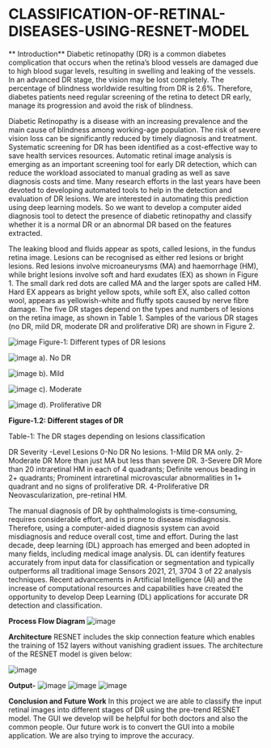 # CLASSIFICATION-OF-RETINAL-DISEASES-USING-RESNET-MODEL

** Introduction**
Diabetic retinopathy (DR) is a common diabetes complication that occurs when the retina’s blood vessels are damaged due to high blood sugar levels, resulting in swelling and leaking of the vessels. In an advanced DR stage, the vision may be lost completely. The percentage of blindness worldwide resulting from DR is 2.6%. Therefore, diabetes patients need regular screening of the retina to detect DR early, manage its progression and avoid the risk of blindness.

Diabetic Retinopathy is a disease with an increasing prevalence and the main cause of blindness among working-age population. The risk of severe vision loss can be significantly reduced by timely diagnosis and treatment. Systematic screening for DR has been identified as a cost-effective way to save health services resources. Automatic retinal image analysis is emerging as an important screening tool for early DR detection, which can reduce the workload associated to manual grading as well as save diagnosis costs and time. Many research efforts in the last years have been devoted to developing automated tools to help in the detection and evaluation of DR lesions. We are interested in automating this prediction using deep learning models. So we want to develop a computer aided diagnosis tool to detect the presence of diabetic retinopathy and classify whether it is a normal DR or an abnormal DR based on the features extracted.


The leaking blood and fluids appear as spots, called lesions, in the fundus retina image. Lesions can be recognised as either red lesions or bright lesions. Red lesions involve microaneurysms (MA) and haemorrhage (HM), while bright lesions involve soft and hard exudates (EX) as shown in Figure 1. The small dark red dots are called MA and the larger spots are called HM. Hard EX appears as bright yellow spots, while soft EX, also called cotton wool, appears as yellowish-white and fluffy spots caused by nerve fibre damage. The five DR stages depend on the types and numbers of lesions on the retina image, as shown in Table 1. Samples of the various DR stages (no DR, mild DR, moderate DR and proliferative DR) are shown in Figure 2.

![image](https://user-images.githubusercontent.com/79081714/165319683-d9b895ab-70dc-48b3-a6b2-443363296f4b.png)
 Figure-1: Different types of DR lesions

![image](https://user-images.githubusercontent.com/79081714/165319787-2025ff19-ff7b-40fc-b54e-9b8d4ed5bd86.png)
 a). No DR
 
![image](https://user-images.githubusercontent.com/79081714/165319854-d2c8658d-7bf3-442b-85c2-8039e1325efa.png)
 b). Mild
 
![image](https://user-images.githubusercontent.com/79081714/165320014-8ff0f908-651e-4284-9e92-0d634bc0681c.png)
c). Moderate

![image](https://user-images.githubusercontent.com/79081714/165320098-81db89fe-2c8d-412e-aa13-428a4b31f8f1.png)
 d). Proliferative DR

**Figure-1.2: Different stages of DR**


Table-1: The DR stages depending on lesions classification

DR Severity               -Level	Lesions
0-No DR	                    No lesions.
1-Mild DR	                  MA only.
2-Moderate DR	              More than just MA but less than severe DR.
3-Severe DR	                More than 20 intraretinal HM in each of 4 quadrants;
                            Definite venous beading in 2+ quadrants; Prominent intraretinal                                 microvascular abnormalities in 1+ quadrant and no signs of                                       proliferative DR.
4-Proliferative DR	        Neovascularization, pre-retinal HM.


The manual diagnosis of DR by ophthalmologists is time-consuming, requires considerable effort, and is prone to disease misdiagnosis. Therefore, using a computer-aided diagnosis system can avoid misdiagnosis and reduce overall cost, time and effort. During the last decade, deep learning (DL) approach has emerged and been adopted in many fields, including medical image analysis. DL can identify features accurately from input data for classification or segmentation and typically outperforms all traditional image Sensors 2021, 21, 3704 3 of 22 analysis techniques.
Recent advancements in Artificial Intelligence (AI) and the increase of computational resources and capabilities have created the opportunity to develop Deep Learning (DL) applications for accurate DR detection and classification.

**Process Flow Diagram**
![image](https://user-images.githubusercontent.com/79081714/165322354-9314797e-7a69-4a26-b586-e787b27618d9.png)


**Architecture**
RESNET includes the skip connection feature which enables the training of 152 layers without vanishing gradient issues. The architecture of the RESNET model is given below:

![image](https://user-images.githubusercontent.com/79081714/165322473-888f6d46-df8d-41e8-89e8-12a79d5aac8b.png)



**Output-**
![image](https://user-images.githubusercontent.com/79081714/165318254-f3172e79-fb44-4909-b1ad-9833f2b15607.png)
![image](https://user-images.githubusercontent.com/79081714/165318350-3ece040a-1cd0-4a74-9324-67f6f0d2059e.png)
![image](https://user-images.githubusercontent.com/79081714/165319226-8b705aa7-de16-441e-800e-136d01c6c869.png)

**Conclusion and Future Work**
In this project we are able to classify the input retinal images into different stages of DR using the pre-trend RESNET model. The GUI we develop will be helpful for both doctors and also the common people.
Our future work is to convert the GUI into a mobile application. We are also trying to improve the accuracy.
